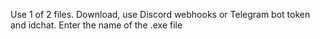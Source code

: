 Use 1 of 2 files. Download, use Discord webhooks or Telegram bot token and idchat. Enter the name of the .exe file
